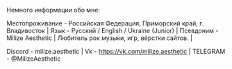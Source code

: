 Немного информации обо мне:

Местопроживание - Российская Федерация,  Приморский  край, г. Владивосток |
Язык - Русский / English  / Ukraine  (Junior) |
Псевдоним - Milize Aesthetic |
Любитель рок музыки, игр, вёрстки сайтов. |

Discord - milize.aesthetic |
Vk - https://vk.com/milize.aesthetic |
TELEGRAM - @MilizeAesthetic
